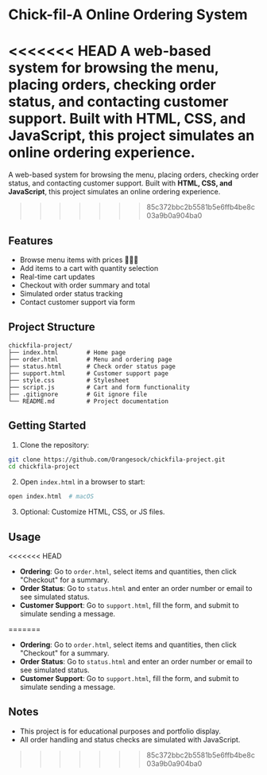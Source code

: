 # Chick-fil-A Online Ordering System

<<<<<<< HEAD
A web-based system for browsing the menu, placing orders, checking order 
status, and contacting customer support. Built with **HTML, CSS, and 
JavaScript**, this project simulates an online ordering experience.
=======
A web-based system for browsing the menu, placing orders, checking order status, and contacting customer support. Built with **HTML, CSS, and JavaScript**, this project simulates an online ordering experience.
>>>>>>> 85c372bbc2b5581b5e6ffb4be8c03a9b0a904ba0

## Features

- Browse menu items with prices 🍔🍟🥤  
- Add items to a cart with quantity selection  
- Real-time cart updates  
- Checkout with order summary and total  
- Simulated order status tracking  
- Contact customer support via form  

## Project Structure

```
chickfila-project/
├── index.html        # Home page
├── order.html        # Menu and ordering page
├── status.html       # Check order status page
├── support.html      # Customer support page
├── style.css         # Stylesheet
├── script.js         # Cart and form functionality
├── .gitignore        # Git ignore file
└── README.md         # Project documentation
```

## Getting Started

1. Clone the repository:

```bash
git clone https://github.com/Orangesock/chickfila-project.git
cd chickfila-project
```

2. Open `index.html` in a browser to start:

```bash
open index.html  # macOS
```

3. Optional: Customize HTML, CSS, or JS files.

## Usage

<<<<<<< HEAD
- **Ordering**: Go to `order.html`, select items and quantities, then 
click "Checkout" for a summary.  
- **Order Status**: Go to `status.html` and enter an order number or email 
to see simulated status.  
- **Customer Support**: Go to `support.html`, fill the form, and submit to 
simulate sending a message.


=======
- **Ordering**: Go to `order.html`, select items and quantities, then click "Checkout" for a summary.  
- **Order Status**: Go to `status.html` and enter an order number or email to see simulated status.  
- **Customer Support**: Go to `support.html`, fill the form, and submit to simulate sending a message.

## Notes

- This project is for educational purposes and portfolio display.  
- All order handling and status checks are simulated with JavaScript.
>>>>>>> 85c372bbc2b5581b5e6ffb4be8c03a9b0a904ba0
